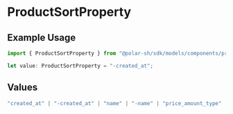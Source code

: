 # ProductSortProperty

## Example Usage

```typescript
import { ProductSortProperty } from "@polar-sh/sdk/models/components/productsortproperty.js";

let value: ProductSortProperty = "-created_at";
```

## Values

```typescript
"created_at" | "-created_at" | "name" | "-name" | "price_amount_type" | "-price_amount_type" | "price_amount" | "-price_amount"
```